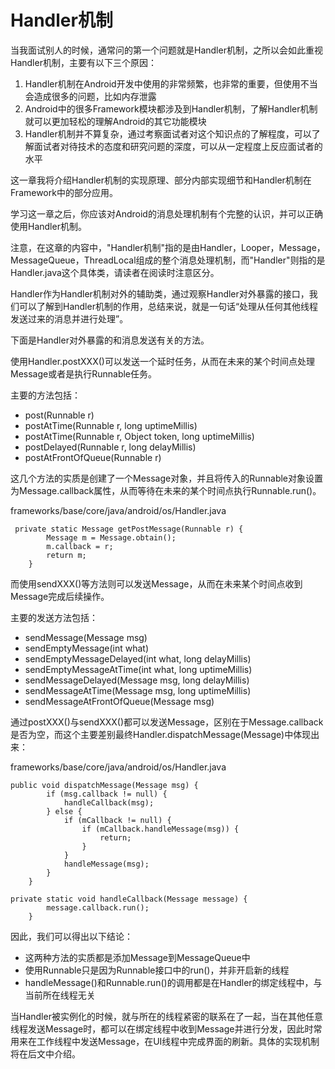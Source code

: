 # Handler机制

当我面试别人的时候，通常问的第一个问题就是Handler机制，之所以会如此重视Handler机制，主要有以下三个原因：

1. Handler机制在Android开发中使用的非常频繁，也非常的重要，但使用不当会造成很多的问题，比如内存泄露
2. Android中的很多Framework模块都涉及到Handler机制，了解Handler机制就可以更加轻松的理解Android的其它功能模块
3. Handler机制并不算复杂，通过考察面试者对这个知识点的了解程度，可以了解面试者对待技术的态度和研究问题的深度，可以从一定程度上反应面试者的水平

这一章我将介绍Handler机制的实现原理、部分内部实现细节和Handler机制在Framework中的部分应用。

学习这一章之后，你应该对Android的消息处理机制有个完整的认识，并可以正确使用Handler机制。

注意，在这章的内容中，"Handler机制"指的是由Handler，Looper，Message，MessageQueue，ThreadLocal组成的整个消息处理机制，而"Handler"则指的是Handler.java这个具体类，请读者在阅读时注意区分。

Handler作为Handler机制对外的辅助类，通过观察Handler对外暴露的接口，我们可以了解到Handler机制的作用，总结来说，就是一句话“处理从任何其他线程发送过来的消息并进行处理”。

下面是Handler对外暴露的和消息发送有关的方法。

使用Handler.postXXX\(\)可以发送一个延时任务，从而在未来的某个时间点处理Message或者是执行Runnable任务。

主要的方法包括：

* post\(Runnable r\)
* postAtTime\(Runnable r, long uptimeMillis\)
* postAtTime\(Runnable r, Object token, long uptimeMillis\)
* postDelayed\(Runnable r, long delayMillis\)
* postAtFrontOfQueue\(Runnable r\)

这几个方法的实质是创建了一个Message对象，并且将传入的Runnable对象设置为Message.callback属性，从而等待在未来的某个时间点执行Runnable.run\(\)。

frameworks/base/core/java/android/os/Handler.java

```text
 private static Message getPostMessage(Runnable r) {
        Message m = Message.obtain();
        m.callback = r;
        return m;
    }
```

而使用sendXXX\(\)等方法则可以发送Message，从而在未来某个时间点收到Message完成后续操作。

主要的发送方法包括：

* sendMessage\(Message msg\)
* sendEmptyMessage\(int what\)
* sendEmptyMessageDelayed\(int what, long delayMillis\)
* sendEmptyMessageAtTime\(int what, long uptimeMillis\)
* sendMessageDelayed\(Message msg, long delayMillis\)
* sendMessageAtTime\(Message msg, long uptimeMillis\)
* sendMessageAtFrontOfQueue\(Message msg\)

通过postXXX\(\)与sendXXX\(\)都可以发送Message，区别在于Message.callback是否为空，而这个主要差别最终Handler.dispatchMessage\(Message\)中体现出来：

frameworks/base/core/java/android/os/Handler.java

```text
public void dispatchMessage(Message msg) {
        if (msg.callback != null) {
            handleCallback(msg);
        } else {
            if (mCallback != null) {
                if (mCallback.handleMessage(msg)) {
                    return;
                }
            }
            handleMessage(msg);
        }
    } 

private static void handleCallback(Message message) {
        message.callback.run();
    }
```

因此，我们可以得出以下结论：

* 这两种方法的实质都是添加Message到MessageQueue中
* 使用Runnable只是因为Runnable接口中的run\(\)，并非开启新的线程
* handleMessage\(\)和Runnable.run\(\)的调用都是在Handler的绑定线程中，与当前所在线程无关

当Handler被实例化的时候，就与所在的线程紧密的联系在了一起，当在其他任意线程发送Message时，都可以在绑定线程中收到Message并进行分发，因此时常用来在工作线程中发送Message，在UI线程中完成界面的刷新。具体的实现机制将在后文中介绍。

